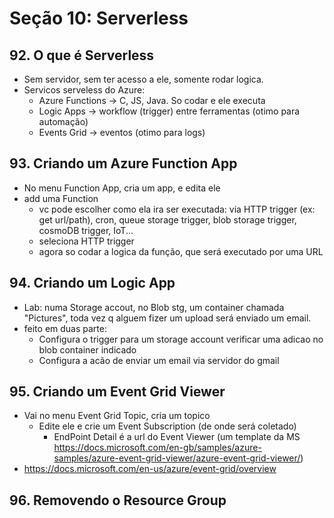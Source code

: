 # Seção 10: Serverless

## 92. O que é Serverless

- Sem servidor, sem ter acesso a ele, somente rodar logica.
- Servicos serveless do Azure:
    - Azure Functions -> C, JS, Java. So codar e ele executa
    - Logic Apps -> workflow (trigger) entre ferramentas (otimo para automação)
    - Events Grid -> eventos (otimo para logs)


## 93. Criando um Azure Function App

- No menu Function App, cria um app, e edita ele
- add uma Function
    - vc pode escolher como ela ira ser executada: via HTTP trigger (ex: get url/path), cron, queue storage trigger, blob storage trigger, cosmoDB trigger, IoT...
    - seleciona HTTP trigger
    - agora so codar a logica da função, que será executado por uma URL


## 94. Criando um Logic App

- Lab: numa Storage accout, no Blob stg, um container chamada "Pictures", toda vez q alguem fizer um upload será enviado um email.
- feito em duas parte:
    - Configura o trigger para um storage account verificar uma adicao no blob container indicado
    - Configura a acão de enviar um email via servidor do gmail

## 95. Criando um Event Grid Viewer

- Vai no menu Event Grid Topic, cria um topico
    - Edite ele e crie um Event Subscription (de onde será coletado)
        - EndPoint Detail é a url do Event Viewer (um template da MS https://docs.microsoft.com/en-gb/samples/azure-samples/azure-event-grid-viewer/azure-event-grid-viewer/)
- https://docs.microsoft.com/en-us/azure/event-grid/overview

## 96. Removendo o Resource Group
